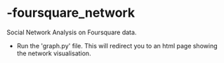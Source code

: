 # -foursquare_network
Social Network Analysis on Foursquare data.

- Run the 'graph.py' file. This will redirect you to an html page showing the network visualisation.
